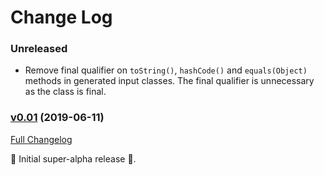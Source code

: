 # Change Log

### Unreleased

* Remove final qualifier on `toString()`, `hashCode()` and `equals(Object)` methods in generated input classes.
  The final qualifier is unnecessary as the class is final.

### [v0.01](https://github.com/realityforge/giggle/tree/v0.01) (2019-06-11)
[Full Changelog](https://github.com/realityforge/giggle/compare/f99bb23e8e6ddeeeb17b79e337f84fdd539308a0...v0.01)

 ‎🎉	Initial super-alpha release ‎🎉.
